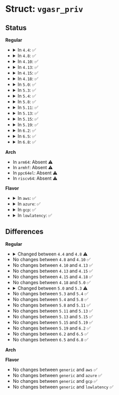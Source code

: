 # Struct: <code>vgasr_priv</code>

## Status
<b>Regular</b>
<ul>
<li>
<details>
<summary>In <code>4.4</code>: ✅</summary>

```c
struct vgasr_priv {
    bool active;
    bool delayed_switch_active;
    enum vga_switcheroo_client_id delayed_client_id;
    struct dentry *debugfs_root;
    struct dentry *switch_file;
    int registered_clients;
    struct list_head clients;
    const struct vga_switcheroo_handler *handler;
};
```
</details>
</li>
<li>
<details>
<summary>In <code>4.8</code>: ✅</summary>

```c
struct vgasr_priv {
    bool active;
    bool delayed_switch_active;
    enum vga_switcheroo_client_id delayed_client_id;
    struct dentry *debugfs_root;
    struct dentry *switch_file;
    int registered_clients;
    struct list_head clients;
    const struct vga_switcheroo_handler *handler;
    enum vga_switcheroo_handler_flags_t handler_flags;
    struct mutex mux_hw_lock;
    int old_ddc_owner;
};
```
</details>
</li>
<li>
<details>
<summary>In <code>4.10</code>: ✅</summary>

```c
struct vgasr_priv {
    bool active;
    bool delayed_switch_active;
    enum vga_switcheroo_client_id delayed_client_id;
    struct dentry *debugfs_root;
    struct dentry *switch_file;
    int registered_clients;
    struct list_head clients;
    const struct vga_switcheroo_handler *handler;
    enum vga_switcheroo_handler_flags_t handler_flags;
    struct mutex mux_hw_lock;
    int old_ddc_owner;
};
```
</details>
</li>
<li>
<details>
<summary>In <code>4.13</code>: ✅</summary>

```c
struct vgasr_priv {
    bool active;
    bool delayed_switch_active;
    enum vga_switcheroo_client_id delayed_client_id;
    struct dentry *debugfs_root;
    struct dentry *switch_file;
    int registered_clients;
    struct list_head clients;
    const struct vga_switcheroo_handler *handler;
    enum vga_switcheroo_handler_flags_t handler_flags;
    struct mutex mux_hw_lock;
    int old_ddc_owner;
};
```
</details>
</li>
<li>
<details>
<summary>In <code>4.15</code>: ✅</summary>

```c
struct vgasr_priv {
    bool active;
    bool delayed_switch_active;
    enum vga_switcheroo_client_id delayed_client_id;
    struct dentry *debugfs_root;
    struct dentry *switch_file;
    int registered_clients;
    struct list_head clients;
    const struct vga_switcheroo_handler *handler;
    enum vga_switcheroo_handler_flags_t handler_flags;
    struct mutex mux_hw_lock;
    int old_ddc_owner;
};
```
</details>
</li>
<li>
<details>
<summary>In <code>4.18</code>: ✅</summary>

```c
struct vgasr_priv {
    bool active;
    bool delayed_switch_active;
    enum vga_switcheroo_client_id delayed_client_id;
    struct dentry *debugfs_root;
    struct dentry *switch_file;
    int registered_clients;
    struct list_head clients;
    const struct vga_switcheroo_handler *handler;
    enum vga_switcheroo_handler_flags_t handler_flags;
    struct mutex mux_hw_lock;
    int old_ddc_owner;
};
```
</details>
</li>
<li>
<details>
<summary>In <code>5.0</code>: ✅</summary>

```c
struct vgasr_priv {
    bool active;
    bool delayed_switch_active;
    enum vga_switcheroo_client_id delayed_client_id;
    struct dentry *debugfs_root;
    struct dentry *switch_file;
    int registered_clients;
    struct list_head clients;
    const struct vga_switcheroo_handler *handler;
    enum vga_switcheroo_handler_flags_t handler_flags;
    struct mutex mux_hw_lock;
    int old_ddc_owner;
};
```
</details>
</li>
<li>
<details>
<summary>In <code>5.3</code>: ✅</summary>

```c
struct vgasr_priv {
    bool active;
    bool delayed_switch_active;
    enum vga_switcheroo_client_id delayed_client_id;
    struct dentry *debugfs_root;
    int registered_clients;
    struct list_head clients;
    const struct vga_switcheroo_handler *handler;
    enum vga_switcheroo_handler_flags_t handler_flags;
    struct mutex mux_hw_lock;
    int old_ddc_owner;
};
```
</details>
</li>
<li>
<details>
<summary>In <code>5.4</code>: ✅</summary>

```c
struct vgasr_priv {
    bool active;
    bool delayed_switch_active;
    enum vga_switcheroo_client_id delayed_client_id;
    struct dentry *debugfs_root;
    int registered_clients;
    struct list_head clients;
    const struct vga_switcheroo_handler *handler;
    enum vga_switcheroo_handler_flags_t handler_flags;
    struct mutex mux_hw_lock;
    int old_ddc_owner;
};
```
</details>
</li>
<li>
<details>
<summary>In <code>5.8</code>: ✅</summary>

```c
struct vgasr_priv {
    bool active;
    bool delayed_switch_active;
    enum vga_switcheroo_client_id delayed_client_id;
    struct dentry *debugfs_root;
    int registered_clients;
    struct list_head clients;
    const struct vga_switcheroo_handler *handler;
    enum vga_switcheroo_handler_flags_t handler_flags;
    struct mutex mux_hw_lock;
    int old_ddc_owner;
};
```
</details>
</li>
<li>
<details>
<summary>In <code>5.11</code>: ✅</summary>

```c
struct vgasr_priv {
    bool active;
    bool delayed_switch_active;
    enum vga_switcheroo_client_id delayed_client_id;
    struct dentry *debugfs_root;
    int registered_clients;
    struct list_head clients;
    const struct vga_switcheroo_handler *handler;
    enum vga_switcheroo_handler_flags_t handler_flags;
    struct mutex mux_hw_lock;
    int old_ddc_owner;
};
```
</details>
</li>
<li>
<details>
<summary>In <code>5.13</code>: ✅</summary>

```c
struct vgasr_priv {
    bool active;
    bool delayed_switch_active;
    enum vga_switcheroo_client_id delayed_client_id;
    struct dentry *debugfs_root;
    int registered_clients;
    struct list_head clients;
    const struct vga_switcheroo_handler *handler;
    enum vga_switcheroo_handler_flags_t handler_flags;
    struct mutex mux_hw_lock;
    int old_ddc_owner;
};
```
</details>
</li>
<li>
<details>
<summary>In <code>5.15</code>: ✅</summary>

```c
struct vgasr_priv {
    bool active;
    bool delayed_switch_active;
    enum vga_switcheroo_client_id delayed_client_id;
    struct dentry *debugfs_root;
    int registered_clients;
    struct list_head clients;
    const struct vga_switcheroo_handler *handler;
    enum vga_switcheroo_handler_flags_t handler_flags;
    struct mutex mux_hw_lock;
    int old_ddc_owner;
};
```
</details>
</li>
<li>
<details>
<summary>In <code>5.19</code>: ✅</summary>

```c
struct vgasr_priv {
    bool active;
    bool delayed_switch_active;
    enum vga_switcheroo_client_id delayed_client_id;
    struct dentry *debugfs_root;
    int registered_clients;
    struct list_head clients;
    const struct vga_switcheroo_handler *handler;
    enum vga_switcheroo_handler_flags_t handler_flags;
    struct mutex mux_hw_lock;
    int old_ddc_owner;
};
```
</details>
</li>
<li>
<details>
<summary>In <code>6.2</code>: ✅</summary>

```c
struct vgasr_priv {
    bool active;
    bool delayed_switch_active;
    enum vga_switcheroo_client_id delayed_client_id;
    struct dentry *debugfs_root;
    int registered_clients;
    struct list_head clients;
    const struct vga_switcheroo_handler *handler;
    enum vga_switcheroo_handler_flags_t handler_flags;
    struct mutex mux_hw_lock;
    int old_ddc_owner;
};
```
</details>
</li>
<li>
<details>
<summary>In <code>6.5</code>: ✅</summary>

```c
struct vgasr_priv {
    bool active;
    bool delayed_switch_active;
    enum vga_switcheroo_client_id delayed_client_id;
    struct dentry *debugfs_root;
    int registered_clients;
    struct list_head clients;
    const struct vga_switcheroo_handler *handler;
    enum vga_switcheroo_handler_flags_t handler_flags;
    struct mutex mux_hw_lock;
    int old_ddc_owner;
};
```
</details>
</li>
<li>
<details>
<summary>In <code>6.8</code>: ✅</summary>

```c
struct vgasr_priv {
    bool active;
    bool delayed_switch_active;
    enum vga_switcheroo_client_id delayed_client_id;
    struct dentry *debugfs_root;
    int registered_clients;
    struct list_head clients;
    const struct vga_switcheroo_handler *handler;
    enum vga_switcheroo_handler_flags_t handler_flags;
    struct mutex mux_hw_lock;
    int old_ddc_owner;
};
```
</details>
</li>
</ul>
<b>Arch</b>
<ul>
<li>
In <code>arm64</code>: Absent ⚠️
</li>
<li>
In <code>armhf</code>: Absent ⚠️
</li>
<li>
In <code>ppc64el</code>: Absent ⚠️
</li>
<li>
In <code>riscv64</code>: Absent ⚠️
</li>
</ul>
<b>Flavor</b>
<ul>
<li>
<details>
<summary>In <code>aws</code>: ✅</summary>

```c
struct vgasr_priv {
    bool active;
    bool delayed_switch_active;
    enum vga_switcheroo_client_id delayed_client_id;
    struct dentry *debugfs_root;
    int registered_clients;
    struct list_head clients;
    const struct vga_switcheroo_handler *handler;
    enum vga_switcheroo_handler_flags_t handler_flags;
    struct mutex mux_hw_lock;
    int old_ddc_owner;
};
```
</details>
</li>
<li>
<details>
<summary>In <code>azure</code>: ✅</summary>

```c
struct vgasr_priv {
    bool active;
    bool delayed_switch_active;
    enum vga_switcheroo_client_id delayed_client_id;
    struct dentry *debugfs_root;
    int registered_clients;
    struct list_head clients;
    const struct vga_switcheroo_handler *handler;
    enum vga_switcheroo_handler_flags_t handler_flags;
    struct mutex mux_hw_lock;
    int old_ddc_owner;
};
```
</details>
</li>
<li>
<details>
<summary>In <code>gcp</code>: ✅</summary>

```c
struct vgasr_priv {
    bool active;
    bool delayed_switch_active;
    enum vga_switcheroo_client_id delayed_client_id;
    struct dentry *debugfs_root;
    int registered_clients;
    struct list_head clients;
    const struct vga_switcheroo_handler *handler;
    enum vga_switcheroo_handler_flags_t handler_flags;
    struct mutex mux_hw_lock;
    int old_ddc_owner;
};
```
</details>
</li>
<li>
<details>
<summary>In <code>lowlatency</code>: ✅</summary>

```c
struct vgasr_priv {
    bool active;
    bool delayed_switch_active;
    enum vga_switcheroo_client_id delayed_client_id;
    struct dentry *debugfs_root;
    int registered_clients;
    struct list_head clients;
    const struct vga_switcheroo_handler *handler;
    enum vga_switcheroo_handler_flags_t handler_flags;
    struct mutex mux_hw_lock;
    int old_ddc_owner;
};
```
</details>
</li>
</ul>

## Differences
<b>Regular</b>
<ul>
<li>
<details>
<summary>Changed between <code>4.4</code> and <code>4.8</code> ⚠️</summary>
<ul>
<li>
<b>Field added. </b>
<code>enum vga_switcheroo_handler_flags_t handler_flags</code>
</li>
<li>
<b>Field added. </b>
<code>struct mutex mux_hw_lock</code>
</li>
<li>
<b>Field added. </b>
<code>int old_ddc_owner</code>
</li>
</ul>
</details>
</li>
<li>
No changes between <code>4.8</code> and <code>4.10</code> ✅
</li>
<li>
No changes between <code>4.10</code> and <code>4.13</code> ✅
</li>
<li>
No changes between <code>4.13</code> and <code>4.15</code> ✅
</li>
<li>
No changes between <code>4.15</code> and <code>4.18</code> ✅
</li>
<li>
No changes between <code>4.18</code> and <code>5.0</code> ✅
</li>
<li>
<details>
<summary>Changed between <code>5.0</code> and <code>5.3</code> ⚠️</summary>
<ul>
<li>
<b>Field removed. </b>
<code>struct dentry *switch_file</code>
</li>
</ul>
</details>
</li>
<li>
No changes between <code>5.3</code> and <code>5.4</code> ✅
</li>
<li>
No changes between <code>5.4</code> and <code>5.8</code> ✅
</li>
<li>
No changes between <code>5.8</code> and <code>5.11</code> ✅
</li>
<li>
No changes between <code>5.11</code> and <code>5.13</code> ✅
</li>
<li>
No changes between <code>5.13</code> and <code>5.15</code> ✅
</li>
<li>
No changes between <code>5.15</code> and <code>5.19</code> ✅
</li>
<li>
No changes between <code>5.19</code> and <code>6.2</code> ✅
</li>
<li>
No changes between <code>6.2</code> and <code>6.5</code> ✅
</li>
<li>
No changes between <code>6.5</code> and <code>6.8</code> ✅
</li>
</ul>
<b>Arch</b>
<ul>
</ul>
<b>Flavor</b>
<ul>
<li>
No changes between <code>generic</code> and <code>aws</code> ✅
</li>
<li>
No changes between <code>generic</code> and <code>azure</code> ✅
</li>
<li>
No changes between <code>generic</code> and <code>gcp</code> ✅
</li>
<li>
No changes between <code>generic</code> and <code>lowlatency</code> ✅
</li>
</ul>
